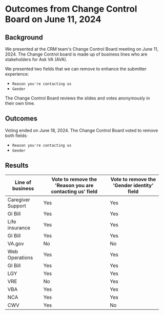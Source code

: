 # Outcomes from Change Control Board on June 11, 2024

## Background

We presented at the CRM team's Change Control Board meeting on June 11, 2024. The Change Control board is made up of business lines who are stakeholders for Ask VA (AVA).

We presented two fields that we can remove to enhance the submitter experience:
- `Reason you're contacting us`
- `Gender`

The Change Control Board reviews the slides and votes anonymously in their own time.

## Outcomes

Voting ended on June 18, 2024. The Change Control Board voted to remove both fields:
- `Reason you're contacting us`
- `Gender`
  
## Results
| Line of business  | Vote to remove the 'Reason you are contacting us' field | Vote to remove the 'Gender identity' field |
| ------------- | ------------- | ------------- |
| Caregiver Support  | Yes | Yes |
| GI Bill  | Yes | Yes |
| Life insurance  | Yes | Yes |
| GI Bill  | Yes | Yes |
| VA.gov | No | No |
| Web Operations | Yes | Yes |
| GI Bill | Yes | Yes |
| LGY | Yes | Yes |
| VRE | No | Yes |
| VBA | Yes | Yes |
| NCA | Yes | Yes |
| CWV | Yes | No |

